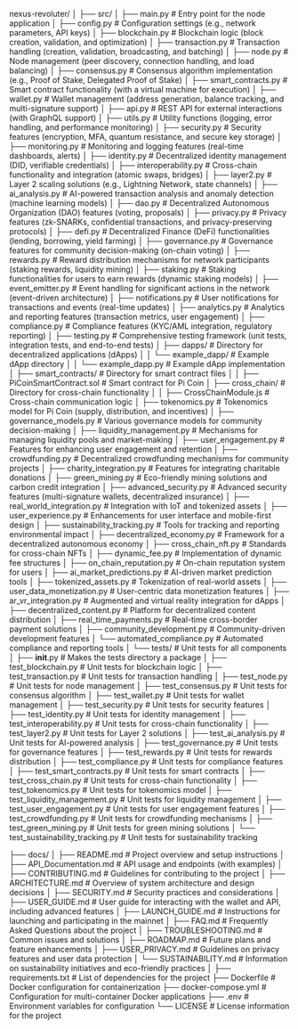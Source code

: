 nexus-revoluter/
│
├── src/
│   ├── main.py                  # Entry point for the node application
│   ├── config.py                # Configuration settings (e.g., network parameters, API keys)
│   ├── blockchain.py            # Blockchain logic (block creation, validation, and optimization)
│   ├── transaction.py            # Transaction handling (creation, validation, broadcasting, and batching)
│   ├── node.py                  # Node management (peer discovery, connection handling, and load balancing)
│   ├── consensus.py             # Consensus algorithm implementation (e.g., Proof of Stake, Delegated Proof of Stake)
│   ├── smart_contracts.py       # Smart contract functionality (with a virtual machine for execution)
│   ├── wallet.py                # Wallet management (address generation, balance tracking, and multi-signature support)
│   ├── api.py                   # REST API for external interactions (with GraphQL support)
│   ├── utils.py                 # Utility functions (logging, error handling, and performance monitoring)
│   ├── security.py              # Security features (encryption, MFA, quantum resistance, and secure key storage)
│   ├── monitoring.py            # Monitoring and logging features (real-time dashboards, alerts)
│   ├── identity.py              # Decentralized identity management (DID, verifiable credentials)
│   ├── interoperability.py       # Cross-chain functionality and integration (atomic swaps, bridges)
│   ├── layer2.py                # Layer 2 scaling solutions (e.g., Lightning Network, state channels)
│   ├── ai_analysis.py           # AI-powered transaction analysis and anomaly detection (machine learning models)
│   ├── dao.py                   # Decentralized Autonomous Organization (DAO) features (voting, proposals)
│   ├── privacy.py               # Privacy features (zk-SNARKs, confidential transactions, and privacy-preserving protocols)
│   ├── defi.py                  # Decentralized Finance (DeFi) functionalities (lending, borrowing, yield farming)
│   ├── governance.py             # Governance features for community decision-making (on-chain voting)
│   ├── rewards.py               # Reward distribution mechanisms for network participants (staking rewards, liquidity mining)
│   ├── staking.py               # Staking functionalities for users to earn rewards (dynamic staking models)
│   ├── event_emitter.py         # Event handling for significant actions in the network (event-driven architecture)
│   ├── notifications.py          # User notifications for transactions and events (real-time updates)
│   ├── analytics.py             # Analytics and reporting features (transaction metrics, user engagement)
│   ├── compliance.py            # Compliance features (KYC/AML integration, regulatory reporting)
│   ├── testing.py               # Comprehensive testing framework (unit tests, integration tests, and end-to-end tests)
│   ├── dapps/                   # Directory for decentralized applications (dApps)
│   │   └── example_dapp/        # Example dApp directory
│   │       └── example_dapp.py  # Example dApp implementation
│   ├── smart_contracts/          # Directory for smart contract files
│   │   ├── PiCoinSmartContract.sol # Smart contract for Pi Coin
│   ├── cross_chain/             # Directory for cross-chain functionality
│   │   ├── CrossChainModule.js   # Cross-chain communication logic
│   ├── tokenomics.py            # Tokenomics model for Pi Coin (supply, distribution, and incentives)
│   ├── governance_models.py      # Various governance models for community decision-making
│   ├── liquidity_management.py    # Mechanisms for managing liquidity pools and market-making
│   ├── user_engagement.py        # Features for enhancing user engagement and retention
│   ├── crowdfunding.py           # Decentralized crowdfunding mechanisms for community projects
│   ├── charity_integration.py    # Features for integrating charitable donations
│   ├── green_mining.py           # Eco-friendly mining solutions and carbon credit integration
│   ├── advanced_security.py       # Advanced security features (multi-signature wallets, decentralized insurance)
│   ├── real_world_integration.py  # Integration with IoT and tokenized assets
│   ├── user_experience.py        # Enhancements for user interface and mobile-first design
│   ├── sustainability_tracking.py  # Tools for tracking and reporting environmental impact
│   ├── decentralized_economy.py     # Framework for a decentralized autonomous economy
│   ├── cross_chain_nft.py           # Standards for cross-chain NFTs
│   ├── dynamic_fee.py               # Implementation of dynamic fee structures
│   ├── on_chain_reputation.py        # On-chain reputation system for users
│   ├── ai_market_predictions.py      # AI-driven market prediction tools
│   ├── tokenized_assets.py           # Tokenization of real-world assets
│   ├── user_data_monetization.py     # User-centric data monetization features
│   ├── ar_vr_integration.py          # Augmented and virtual reality integration for dApps
│   ├── decentralized_content.py       # Platform for decentralized content distribution
│   ├── real_time_payments.py         # Real-time cross-border payment solutions
│   ├── community_development.py      # Community-driven development features
│   └── automated_compliance.py       # Automated compliance and reporting tools
│
└── tests/                   # Unit tests for all components
│       ├── __init__.py          # Makes the tests directory a package
│       ├── test_blockchain.py   # Unit tests for blockchain logic
│       ├── test_transaction.py   # Unit tests for transaction handling
│       ├── test_node.py         # Unit tests for node management
│       ├── test_consensus.py    # Unit tests for consensus algorithm
│       ├── test_wallet.py       # Unit tests for wallet management
│       ├── test_security.py     # Unit tests for security features
│       ├── test_identity.py     # Unit tests for identity management
│       ├── test_interoperability.py # Unit tests for cross-chain functionality
│       ├── test_layer2.py       # Unit tests for Layer 2 solutions
│       ├── test_ai_analysis.py   # Unit tests for AI-powered analysis
│       ├── test_governance.py    # Unit tests for governance features
│       ├── test_rewards.py       # Unit tests for rewards distribution
│       ├── test_compliance.py    # Unit tests for compliance features
│       ├── test_smart_contracts.py # Unit tests for smart contracts
│       ├── test_cross_chain.py   # Unit tests for cross-chain functionality
│       ├── test_tokenomics.py    # Unit tests for tokenomics model
│       ├── test_liquidity_management.py # Unit tests for liquidity management
│       ├── test_user_engagement.py # Unit tests for user engagement features
│       ├── test_crowdfunding.py   # Unit tests for crowdfunding mechanisms
│       ├── test_green_mining.py   # Unit tests for green mining solutions
│       └── test_sustainability_tracking.py # Unit tests for sustainability tracking

├── docs/
│   ├── README.md                # Project overview and setup instructions
│   ├── API_Documentation.md     # API usage and endpoints (with examples)
│   ├── CONTRIBUTING.md          # Guidelines for contributing to the project
│   ├── ARCHITECTURE.md          # Overview of system architecture and design decisions
│   ├── SECURITY.md              # Security practices and considerations
│   ├── USER_GUIDE.md            # User guide for interacting with the wallet and API, including advanced features
│   ├── LAUNCH_GUIDE.md          # Instructions for launching and participating in the mainnet
│   ├── FAQ.md                   # Frequently Asked Questions about the project
│   ├── TROUBLESHOOTING.md       # Common issues and solutions
│   ├── ROADMAP.md               # Future plans and feature enhancements
│   ├── USER_PRIVACY.md          # Guidelines on privacy features and user data protection
│   └── SUSTAINABILITY.md         # Information on sustainability initiatives and eco-friendly practices
│
├── requirements.txt             # List of dependencies for the project
├── Dockerfile                   # Docker configuration for containerization
├── docker-compose.yml           # Configuration for multi-container Docker applications
├── .env                         # Environment variables for configuration
└── LICENSE                      # License information for the project

